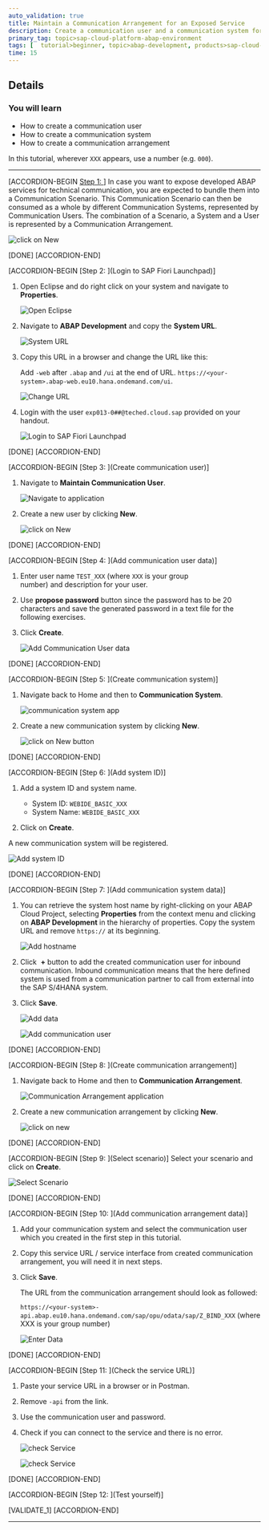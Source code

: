 ```yaml
---
auto_validation: true
title: Maintain a Communication Arrangement for an Exposed Service
description: Create a communication user and a communication system for an OData service in SAP Cloud Platform ABAP Environment.
primary_tag: topic>sap-cloud-platform-abap-environment
tags: [  tutorial>beginner, topic>abap-development, products>sap-cloud-platform ]
time: 15
---
```



## Details
### You will learn  
- How to create a communication user
- How to create a communication system
- How to create a communication arrangement

In this tutorial, wherever `XXX` appears, use a number (e.g. `000`).

---

[ACCORDION-BEGIN [Step 1: ](Overview)]
In case you want to expose developed ABAP services for technical communication, you are expected to bundle them into a Communication Scenario. This Communication Scenario can then be consumed as a whole by different Communication Systems, represented by Communication Users. The combination of a Scenario, a System and a User is represented by a Communication Arrangement.

![click on New](Picture21.png)

[DONE]
[ACCORDION-END]

[ACCORDION-BEGIN [Step 2: ](Login to SAP Fiori Launchpad)]
  1. Open Eclipse and do right click on your system and navigate to **Properties**.

      ![Open Eclipse](Picture17.png)

  2. Navigate to **ABAP Development** and copy the **System URL**.

      ![System URL](Picture18.png)

  3. Copy this URL in a browser and change the URL like this:

      Add `-web` after `.abap` and `/ui` at the end of URL.
      `https://<your-system>.abap-web.eu10.hana.ondemand.com/ui`.

      ![Change URL](Picture20.png)

  7. Login with the user `exp013-0##@teched.cloud.sap` provided on your handout.

      ![Login to SAP Fiori Launchpad](Picture19.png)

[DONE]
[ACCORDION-END]


[ACCORDION-BEGIN [Step 3: ](Create communication user)]
  1. Navigate to **Maintain Communication User**.

      ![Navigate to application](Picture3.png)

  2. Create a new user by clicking **New**.

      ![click on New](Picture4.png)

[DONE]
[ACCORDION-END]


[ACCORDION-BEGIN [Step 4: ](Add communication user data)]
  1. Enter user name `TEST_XXX` (where `XXX` is your group number) and description for your user.

  2. Use **propose password** button since the password has to be 20 characters and save the generated password in a text file for the following exercises.

  3. Click **Create**.

      ![Add Communication User data](Picture5.png)

[DONE]
[ACCORDION-END]


[ACCORDION-BEGIN [Step 5: ](Create communication system)]
  1. Navigate back to Home and then to **Communication System**.

      ![communication system app](Picture6.png)

  2. Create a new communication system by clicking **New**.

      ![click on New button](Picture7.png)

[DONE]
[ACCORDION-END]


[ACCORDION-BEGIN [Step 6: ](Add system ID)]
  1. Add a system ID and system name.
      - System ID: `WEBIDE_BASIC_XXX`
      - System Name: `WEBIDE_BASIC_XXX`

  2. Click on **Create**.

A new communication system will be registered.

![Add system ID](Picture8.png)

[DONE]
[ACCORDION-END]


[ACCORDION-BEGIN [Step 7: ](Add communication system data)]
  1. You can retrieve the system host name by right-clicking on your ABAP Cloud Project, selecting **Properties** from the context menu and clicking on **ABAP Development** in the hierarchy of properties. Copy the system URL and remove `https://` at its beginning.

      ![Add hostname](Picture18.png)

  2. Click  **+** button to add the created communication user for inbound communication. Inbound communication means that the here defined system is used from a communication partner to call from external into the SAP S/4HANA system.

  3. Click **Save**.

      ![Add data](Picture9.png)

      ![Add communication user](Picture10.png)

[DONE]
[ACCORDION-END]


[ACCORDION-BEGIN [Step 8: ](Create communication arrangement)]
  1. Navigate back to Home and then to **Communication Arrangement**.

      ![Communication Arrangement application](Picture11.png)

  2. Create a new communication arrangement by clicking **New**.

      ![click on new](Picture12.png)

[DONE]
[ACCORDION-END]


[ACCORDION-BEGIN [Step 9: ](Select scenario)]
Select your scenario and click on **Create**.

![Select Scenario](Picture13.png)

[DONE]
[ACCORDION-END]


[ACCORDION-BEGIN [Step 10: ](Add communication arrangement data)]
  1. Add your communication system and select the communication user which you created in the first step in this tutorial.

  2. Copy this service URL / service interface from created communication arrangement, you will need it in next steps.

  3. Click **Save**.

      The URL from the communication arrangement should look as followed:

      `https://<your-system>-api.abap.eu10.hana.ondemand.com/sap/opu/odata/sap/Z_BIND_XXX` (where XXX is your group number)

      ![Enter Data](Picture14.png)

[DONE]
[ACCORDION-END]


[ACCORDION-BEGIN [Step 11: ](Check the service URL)]
  1. Paste your service URL in a browser or in Postman.

  2. Remove `-api` from the link.

  3. Use the communication user and password.

  4. Check if you can connect to the service and there is no error.

      ![check Service](Picture15.png)

      ![check Service](Picture16.png)

[DONE]
[ACCORDION-END]

[ACCORDION-BEGIN [Step 12: ](Test yourself)]

[VALIDATE_1]
[ACCORDION-END]

---
